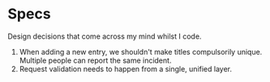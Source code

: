 # Specs
Design decisions that come across my mind whilst I code.

1. When adding a new entry, we shouldn't make titles compulsorily unique. Multiple people can report the same incident.
2. Request validation needs to happen from a single, unified layer.